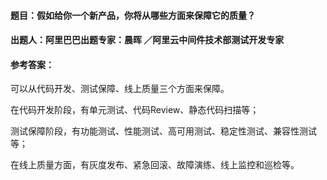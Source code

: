 #### **题目**：假如给你一个新产品，你将从哪些方面来保障它的质量？

#### **出题人**：阿里巴巴出题专家：晨晖 ／阿里云中间件技术部测试开发专家

#### **参考答案**：

可以从代码开发、测试保障、线上质量三个方面来保障。

在代码开发阶段，有单元测试、代码Review、静态代码扫描等；

测试保障阶段，有功能测试、性能测试、高可用测试、稳定性测试、兼容性测试等；

在线上质量方面，有灰度发布、紧急回滚、故障演练、线上监控和巡检等。

